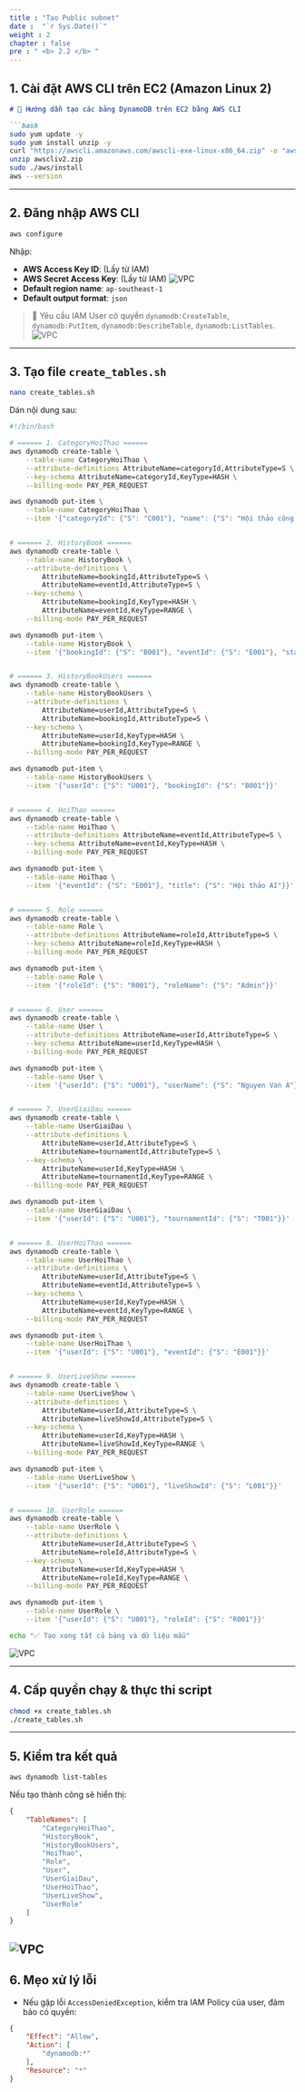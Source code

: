 ```yaml
---
title : "Tạo Public subnet"
date :  "`r Sys.Date()`" 
weight : 2
chapter : false
pre : " <b> 2.2 </b> "
---
```



## 1. Cài đặt AWS CLI trên EC2 (Amazon Linux 2)
````markdown
# 🚀 Hướng dẫn tạo các bảng DynamoDB trên EC2 bằng AWS CLI

```bash
sudo yum update -y
sudo yum install unzip -y
curl "https://awscli.amazonaws.com/awscli-exe-linux-x86_64.zip" -o "awscliv2.zip"
unzip awscliv2.zip
sudo ./aws/install
aws --version
````

---

## 2. Đăng nhập AWS CLI

```bash
aws configure
```

Nhập:

* **AWS Access Key ID**: (Lấy từ IAM)
* **AWS Secret Access Key**: (Lấy từ IAM)
![VPC](/images/2.prerequisite/2.22.png)
* **Default region name**: `ap-southeast-1`
* **Default output format**: `json`

> 🔹 Yêu cầu IAM User có quyền `dynamodb:CreateTable`, `dynamodb:PutItem`, `dynamodb:DescribeTable`, `dynamodb:ListTables`.
![VPC](/images/2.prerequisite/2.1.2.2.png)
---

## 3. Tạo file `create_tables.sh`

```bash
nano create_tables.sh
```

Dán nội dung sau:

```bash
#!/bin/bash

# ====== 1. CategoryHoiThao ======
aws dynamodb create-table \
    --table-name CategoryHoiThao \
    --attribute-definitions AttributeName=categoryId,AttributeType=S \
    --key-schema AttributeName=categoryId,KeyType=HASH \
    --billing-mode PAY_PER_REQUEST

aws dynamodb put-item \
    --table-name CategoryHoiThao \
    --item '{"categoryId": {"S": "C001"}, "name": {"S": "Hội thảo công nghệ"}}'


# ====== 2. HistoryBook ======
aws dynamodb create-table \
    --table-name HistoryBook \
    --attribute-definitions \
        AttributeName=bookingId,AttributeType=S \
        AttributeName=eventId,AttributeType=S \
    --key-schema \
        AttributeName=bookingId,KeyType=HASH \
        AttributeName=eventId,KeyType=RANGE \
    --billing-mode PAY_PER_REQUEST

aws dynamodb put-item \
    --table-name HistoryBook \
    --item '{"bookingId": {"S": "B001"}, "eventId": {"S": "E001"}, "status": {"S": "confirmed"}}'


# ====== 3. HistoryBookUsers ======
aws dynamodb create-table \
    --table-name HistoryBookUsers \
    --attribute-definitions \
        AttributeName=userId,AttributeType=S \
        AttributeName=bookingId,AttributeType=S \
    --key-schema \
        AttributeName=userId,KeyType=HASH \
        AttributeName=bookingId,KeyType=RANGE \
    --billing-mode PAY_PER_REQUEST

aws dynamodb put-item \
    --table-name HistoryBookUsers \
    --item '{"userId": {"S": "U001"}, "bookingId": {"S": "B001"}}'


# ====== 4. HoiThao ======
aws dynamodb create-table \
    --table-name HoiThao \
    --attribute-definitions AttributeName=eventId,AttributeType=S \
    --key-schema AttributeName=eventId,KeyType=HASH \
    --billing-mode PAY_PER_REQUEST

aws dynamodb put-item \
    --table-name HoiThao \
    --item '{"eventId": {"S": "E001"}, "title": {"S": "Hội thảo AI"}}'


# ====== 5. Role ======
aws dynamodb create-table \
    --table-name Role \
    --attribute-definitions AttributeName=roleId,AttributeType=S \
    --key-schema AttributeName=roleId,KeyType=HASH \
    --billing-mode PAY_PER_REQUEST

aws dynamodb put-item \
    --table-name Role \
    --item '{"roleId": {"S": "R001"}, "roleName": {"S": "Admin"}}'


# ====== 6. User ======
aws dynamodb create-table \
    --table-name User \
    --attribute-definitions AttributeName=userId,AttributeType=S \
    --key-schema AttributeName=userId,KeyType=HASH \
    --billing-mode PAY_PER_REQUEST

aws dynamodb put-item \
    --table-name User \
    --item '{"userId": {"S": "U001"}, "userName": {"S": "Nguyen Van A"}}'


# ====== 7. UserGiaiDau ======
aws dynamodb create-table \
    --table-name UserGiaiDau \
    --attribute-definitions \
        AttributeName=userId,AttributeType=S \
        AttributeName=tournamentId,AttributeType=S \
    --key-schema \
        AttributeName=userId,KeyType=HASH \
        AttributeName=tournamentId,KeyType=RANGE \
    --billing-mode PAY_PER_REQUEST

aws dynamodb put-item \
    --table-name UserGiaiDau \
    --item '{"userId": {"S": "U001"}, "tournamentId": {"S": "T001"}}'


# ====== 8. UserHoiThao ======
aws dynamodb create-table \
    --table-name UserHoiThao \
    --attribute-definitions \
        AttributeName=userId,AttributeType=S \
        AttributeName=eventId,AttributeType=S \
    --key-schema \
        AttributeName=userId,KeyType=HASH \
        AttributeName=eventId,KeyType=RANGE \
    --billing-mode PAY_PER_REQUEST

aws dynamodb put-item \
    --table-name UserHoiThao \
    --item '{"userId": {"S": "U001"}, "eventId": {"S": "E001"}}'


# ====== 9. UserLiveShow ======
aws dynamodb create-table \
    --table-name UserLiveShow \
    --attribute-definitions \
        AttributeName=userId,AttributeType=S \
        AttributeName=liveShowId,AttributeType=S \
    --key-schema \
        AttributeName=userId,KeyType=HASH \
        AttributeName=liveShowId,KeyType=RANGE \
    --billing-mode PAY_PER_REQUEST

aws dynamodb put-item \
    --table-name UserLiveShow \
    --item '{"userId": {"S": "U001"}, "liveShowId": {"S": "L001"}}'


# ====== 10. UserRole ======
aws dynamodb create-table \
    --table-name UserRole \
    --attribute-definitions \
        AttributeName=userId,AttributeType=S \
        AttributeName=roleId,AttributeType=S \
    --key-schema \
        AttributeName=userId,KeyType=HASH \
        AttributeName=roleId,KeyType=RANGE \
    --billing-mode PAY_PER_REQUEST

aws dynamodb put-item \
    --table-name UserRole \
    --item '{"userId": {"S": "U001"}, "roleId": {"S": "R001"}}'

echo "✅ Tạo xong tất cả bảng và dữ liệu mẫu"
```
![VPC](/images/2.prerequisite/2.11.png)

---

## 4. Cấp quyền chạy & thực thi script

```bash
chmod +x create_tables.sh
./create_tables.sh
```

---

## 5. Kiểm tra kết quả

```bash
aws dynamodb list-tables
```

Nếu tạo thành công sẽ hiển thị:

```json
{
    "TableNames": [
        "CategoryHoiThao",
        "HistoryBook",
        "HistoryBookUsers",
        "HoiThao",
        "Role",
        "User",
        "UserGiaiDau",
        "UserHoiThao",
        "UserLiveShow",
        "UserRole"
    ]
}
```
![VPC](/images/2.prerequisite/2.1.2.4.png)
---

## 6. Mẹo xử lý lỗi

* Nếu gặp lỗi `AccessDeniedException`, kiểm tra IAM Policy của user, đảm bảo có quyền:

```json
{
    "Effect": "Allow",
    "Action": [
        "dynamodb:*"
    ],
    "Resource": "*"
}
```
